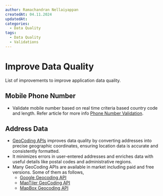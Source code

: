 ```yaml
---
author: Ramachandran Nellaiyappan
createdAt: 04.11.2024
updatedAt: 
categories:
  - Data Quality
tags:
  - Data Quality
  - Validations
---
```

# Improve Data Quality

List of improvements to improve application data quality.

## Mobile Phone Number

- Validate mobile number based on real time criteria based country code and length. Refer article for more
  info [Phone Number Validation](../java/validations.md#phone-number-validation).

## Address Data

- [GeoCoding APIs](https://en.wikipedia.org/wiki/Address_geocoding) improves data quality by converting addresses into
  precise geographic coordinates, ensuring location data is accurate and consistently formatted.
- It minimizes errors in user-entered addresses and enriches data with useful details like postal codes and
  administrative regions.
- Many GeoCoding APIs are available in market including paid and free versions. Some of them as follows,
    - [Google Geocoding API](https://developers.google.com/maps/documentation/geocoding/overview)
    - [MapTiler GeoCoding API](https://www.maptiler.com/cloud/geocoding/)
    - [MapBox Geocoding API](https://docs.mapbox.com/api/search/geocoding/)

